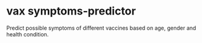 # vax symptoms-predictor
 Predict possible symptoms of different vaccines based on age, gender and health condition.
